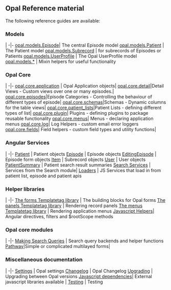 ## Opal Reference material

The following reference guides are available:

### Models
|
-|-
[opal.models.Episode](episode.md)| The central Episode model
[opal.models.Patient](patient.md) | The Patient model
[opal.models.Subrecord](subrecords.md) | for subrecords of Episodes or Patients
[opal.models.UserProfile](user_profile_model.md) | The Opal UserProfile model
[opal.models.*](mixins.md) | Mixin helpers for useful functionality

### Opal Core
|
-|-
[opal.core.application](opal_application.md) | Opal Application objects|
[opal.core.detail](detail_views.md)|Detail Views - Custom views over one or many episodes.|
[opal.core.episodes](episode_categories.md)|Episode Categories - Controlling the behaviour of different types of episode|
[opal.core.schemas](schemas.md)|Schemas - Dynamic columns for the table views|
[opal.core.patient_lists](patient_list.md)|Patient Lists - defining different types of list|
[opal.core.plugin](plugin.md)| Plugins - defining plugins to package reusable functionality
[opal.core.menus](core_menus.md)| Menus - declaring application menus
[opal.core.log](loggers.md)| Log Helpers - custom email error loggers
[opal.core.fields](core_fields)| Field helpers - custom field types and utility functions|

### Angular Services
|
-|-
[Patient](javascript/patient_service.md) | Patient objects
[Episode](javascript/episode_service.md) | Episode objects
[EditingEpisode](javascript/editing_episode.md) | Episode form objects
[Item](javascript/item_service.md) |  Subrecord objects
[User](javascript/user_service.md) | User objects
[PatientSummary](javascript/patient_summary_service.md) | Patient search result summaries
[Search Services](javascript/search_js_services.md) | Services from the Search module|
[Loaders](javascript/loaders.md) | JS Services that load in from patient list, episode and patient apis


### Helper libraries

|
-|-
[The forms Templatetag library](form_templatetags.md) | The building blocks for Opal forms
[The panels Templatetag library](panels_templatetags.md) | Rendering record panels
[The menus Templatetag library](menus_templatetags.md) | Rendering application menus
[Javascript Helpers](javascript/javascript_helpers.md)| Angular directives, filters and $rootScope methods

### Opal core modules

|
-|-
[Making Search Queries](search_queries.md) | Search query backends and helper functions
[Pathway](pathways.md)|Simple or complicated multilayed forms|


### Miscellaneous documentation

|
-|-
[Settings](settings.md) | Opal settings
[Changelog](CHANGELOG.md) | Opal Changelog
[Upgrading](upgrading.md) | Upgrading between Opal versions
[Javascript dependencies](javascript/javascript_dependencies.md)| External javascript libraries available |
[Testing](testing.md) | Testing
